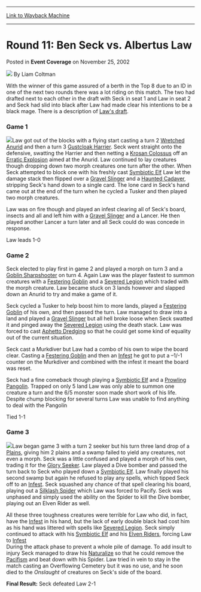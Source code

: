 
---
[Link to Wayback Machine](https://web.archive.org/web/20171029174724/https://magic.wizards.com/en/articles/archive/event-coverage/round-11-ben-seck-vs-albertus-law-2002-11-25)

[_metadata_:author]:- "Liam Coltman"
[_metadata_:description]:- "With the winner of this game assured of a berth in the Top 8 due to an ID in one of the next two rounds there was a lot riding on this match. The two had drafted next to each other in the draft with Seck in seat 1 and Law in seat 2 and Seck had slid into black after Law had made clear his intentions to be a black mage. There is a description of Law's draft."
[_metadata_:generator]:- "Drupal 7 (http://drupal.org)"
[_metadata_:node]:- "779761"
[_metadata_:publish_date]:- "2002-11-25"
[_metadata_:source]:- "div-main-content"
[_metadata_:title]:- "Round 11: Ben Seck vs. Albertus Law"
[_metadata_:wayback_capture_timestamp]:- "2017-10-29 17:47:24"
[_metadata_:wayback_raw_url]:- "https://web.archive.org/web/20171029174724id_/https://magic.wizards.com/en/articles/archive/event-coverage/round-11-ben-seck-vs-albertus-law-2002-11-25"
[_metadata_:wayback_url]:- "https://magic.wizards.com/en/articles/archive/event-coverage/round-11-ben-seck-vs-albertus-law-2002-11-25"
---


Round 11: Ben Seck vs. Albertus Law
===================================



 Posted in **Event Coverage**
 on November 25, 2002 






![](https://media.magic.wizards.com/styles/auth_small/public/generic-avatar-150_0.png)
By Liam Coltman











With the winner of this game assured of a berth in the Top 8 due to an ID in one of the next two rounds there was a lot riding on this match. The two had drafted next to each other in the draft with Seck in seat 1 and Law in seat 2 and Seck had slid into black after Law had made clear his intentions to be a black mage. There is a description of [Law's draft](/en/articles/archive/event-coverage/draft-2-albertus-law-2002-11-25).

### Game 1

![](https://media.magic.wizards.com/image_legacy_migration/sideboard/images/gpmel02/a900.jpg)Law got out of the blocks with a flying start casting a turn 2 [Wretched Anurid](http://gatherer.wizards.com/Pages/Card/Details.aspx?name=Wretched+Anurid) and then a turn 3 [Gustcloak Harrier](http://gatherer.wizards.com/Pages/Card/Details.aspx?name=Gustcloak+Harrier). Seck went straight onto the defensive, swatting the Harrier and then netting a [Krosan Colossus](http://gatherer.wizards.com/Pages/Card/Details.aspx?name=Krosan+Colossus) off an [Erratic Explosion](http://gatherer.wizards.com/Pages/Card/Details.aspx?name=Erratic+Explosion) aimed at the Anurid. Law continued to lay creatures though dropping down two morph creatures one turn after the other. When Seck attempted to block one with his freshly cast [Symbiotic Elf](http://gatherer.wizards.com/Pages/Card/Details.aspx?name=Symbiotic+Elf) Law let the damage stack then flipped over a [Gravel Slinger](http://gatherer.wizards.com/Pages/Card/Details.aspx?name=Gravel+Slinger) and a [Haunted Cadaver](http://gatherer.wizards.com/Pages/Card/Details.aspx?name=Haunted+Cadaver), stripping Seck's hand down to a single card. The lone card in Seck's hand came out at the end of the turn when he cycled a Tusker and then played two morph creatures.

Law was on fire though and played an infest clearing all of Seck's board, insects and all and left him with a [Gravel Slinger](http://gatherer.wizards.com/Pages/Card/Details.aspx?name=Gravel+Slinger) and a Lancer. He then played another Lancer a turn later and all Seck could do was concede in response.

Law leads 1-0

### Game 2

Seck elected to play first in game 2 and played a morph on turn 3 and a [Goblin Sharpshooter](http://gatherer.wizards.com/Pages/Card/Details.aspx?name=Goblin+Sharpshooter) on turn 4. Again Law was the player fastest to summon creatures with a [Festering Goblin](http://gatherer.wizards.com/Pages/Card/Details.aspx?name=Festering+Goblin) and a [Severed Legion](http://gatherer.wizards.com/Pages/Card/Details.aspx?name=Severed+Legion) which traded with the morph creature. Law became stuck on 3 lands however and slapped down an Anurid to try and make a game of it.

Seck cycled a Tusker to help boost him to more lands, played a [Festering Goblin](http://gatherer.wizards.com/Pages/Card/Details.aspx?name=Festering+Goblin) of his own, and then passed the turn. Law managed to draw into a land and played a [Gravel Slinger](http://gatherer.wizards.com/Pages/Card/Details.aspx?name=Gravel+Slinger) but all hell broke loose when Seck swatted it and pinged away the [Severed Legion](http://gatherer.wizards.com/Pages/Card/Details.aspx?name=Severed+Legion) using the death stack. Law was forced to cast [Aphetto Dredging](http://gatherer.wizards.com/Pages/Card/Details.aspx?name=Aphetto+Dredging) so that he could get some kind of equality out of the current situation.

Seck cast a Murkdiver but Law had a combo of his own to wipe the board clear. Casting a [Festering Goblin](http://gatherer.wizards.com/Pages/Card/Details.aspx?name=Festering+Goblin) and then an [Infest](http://gatherer.wizards.com/Pages/Card/Details.aspx?name=Infest) he got to put a –1/-1 counter on the Murkdiver and combined with the infest it meant the board was reset.

Seck had a fine comeback though playing a [Symbiotic Elf](http://gatherer.wizards.com/Pages/Card/Details.aspx?name=Symbiotic+Elf) and a [Prowling Pangolin](http://gatherer.wizards.com/Pages/Card/Details.aspx?name=Prowling+Pangolin). Trapped on only 5 land Law was only able to summon one creature a turn and the 6/5 monster soon made short work of his life. Despite chump blocking for several turns Law was unable to find anything to deal with the Pangolin

Tied 1-1

### Game 3

![](https://media.magic.wizards.com/image_legacy_migration/sideboard/images/gpmel02/a903.jpg)Law began game 3 with a turn 2 seeker but his turn three land drop of a [Plains](http://gatherer.wizards.com/Pages/Card/Details.aspx?name=Plains), giving him 2 plains and a swamp failed to yield any creatures, not even a morph. Seck was a little confused and played a morph of his own, trading it for the [Glory Seeker](http://gatherer.wizards.com/Pages/Card/Details.aspx?name=Glory+Seeker). Law played a Dive bomber and passed the turn back to Seck who played down a [Symbiotic Elf](http://gatherer.wizards.com/Pages/Card/Details.aspx?name=Symbiotic+Elf). Law finally played his second swamp but again he refused to play any spells, which tipped Seck off to an [Infest](http://gatherer.wizards.com/Pages/Card/Details.aspx?name=Infest). Seck squashed any chance of that spell clearing his board, playing out a [Silklash Spider](http://gatherer.wizards.com/Pages/Card/Details.aspx?name=Silklash+Spider) which Law was forced to Pacify. Seck was unphased and simply used the ability on the Spider to kill the Dive bomber, playing out an Elven Rider as well.

All these three toughness creatures were terrible for Law who did, in fact, have the [Infest](http://gatherer.wizards.com/Pages/Card/Details.aspx?name=Infest) in his hand, but the lack of early double black had cost him as his hand was littered with spells like [Severed Legion](http://gatherer.wizards.com/Pages/Card/Details.aspx?name=Severed+Legion). Seck simply continued to attack with his [Symbiotic Elf](http://gatherer.wizards.com/Pages/Card/Details.aspx?name=Symbiotic+Elf) and his [Elven Riders](http://gatherer.wizards.com/Pages/Card/Details.aspx?name=Elven+Riders), forcing Law to [Infest](http://gatherer.wizards.com/Pages/Card/Details.aspx?name=Infest)  
 During the attack phase to prevent a whole pile of damage. To add insult to injury Seck managed to draw his [Naturalize](http://gatherer.wizards.com/Pages/Card/Details.aspx?name=Naturalize) so that he could remove the [Pacifism](http://gatherer.wizards.com/Pages/Card/Details.aspx?name=Pacifism) and beat down with his Spider. Law tried in vein to stay in the match casting an Overflowing Cemetery but it was no use, and he soon died to the *Onslaught* of creatures on Seck's side of the board.

**Final Result:** Seck defeated Law 2-1








